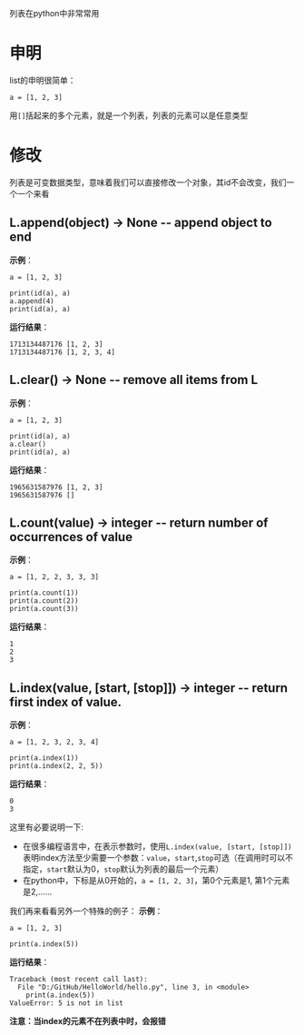 列表在python中非常常用

# 申明

list的申明很简单：

```
a = [1, 2, 3]

```

用```[]```括起来的多个元素，就是一个列表，列表的元素可以是任意类型

# 修改
列表是可变数据类型，意味着我们可以直接修改一个对象，其id不会改变，我们一个一个来看

## L.append(object) -> None -- append object to end

**示例**：
```
a = [1, 2, 3]

print(id(a), a)
a.append(4)
print(id(a), a)

```

**运行结果**：
```
1713134487176 [1, 2, 3]
1713134487176 [1, 2, 3, 4]
```

## L.clear() -> None -- remove all items from L

**示例**：
```
a = [1, 2, 3]

print(id(a), a)
a.clear()
print(id(a), a)

```

**运行结果**：
```
1965631587976 [1, 2, 3]
1965631587976 []
```

## L.count(value) -> integer -- return number of occurrences of value

**示例**：
```
a = [1, 2, 2, 3, 3, 3]

print(a.count(1))
print(a.count(2))
print(a.count(3))

```

**运行结果**：
```
1
2
3
```

## L.index(value, [start, [stop]]) -> integer -- return first index of value.

**示例**：
```
a = [1, 2, 3, 2, 3, 4]

print(a.index(1))
print(a.index(2, 2, 5))
```

**运行结果**：
```
0
3
```

这里有必要说明一下:
* 在很多编程语言中，在表示参数时，使用```L.index(value, [start, [stop]])```表明index方法至少需要一个参数：```value```，```start```,```stop```可选（在调用时可以不指定，```start```默认为0，```stop```默认为列表的最后一个元素）
* 在python中，下标是从0开始的，```a = [1, 2, 3]```，第0个元素是1, 第1个元素是2,......

我们再来看看另外一个特殊的例子：
**示例**：
```
a = [1, 2, 3]

print(a.index(5))

```

**运行结果**：
```
Traceback (most recent call last):
  File "D:/GitHub/HelloWorld/hello.py", line 3, in <module>
    print(a.index(5))
ValueError: 5 is not in list
```

**注意：当index的元素不在列表中时，会报错**
